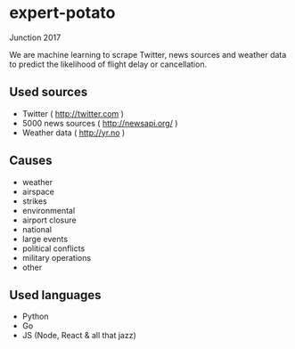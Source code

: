 # expert-potato
Junction 2017

We are machine learning to scrape Twitter, news sources and weather data to predict the likelihood of flight delay or cancellation.

## Used sources

* Twitter ( http://twitter.com )
* 5000 news sources ( http://newsapi.org/ )
* Weather data ( http://yr.no )

## Causes
* weather
* airspace
* strikes
* environmental
* airport closure
* national
* large events
* political conflicts
* military operations
* other

## Used languages
* Python
* Go
* JS (Node, React & all that jazz)
